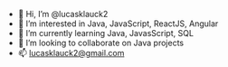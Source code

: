 - 👋 Hi, I’m @lucasklauck2
- 👀 I’m interested in Java, JavaScript, ReactJS, Angular
- 🌱 I’m currently learning Java, JavasScript, SQL
- 💞️ I’m looking to collaborate on Java projects
- 📫 lucasklauck2@gmail.com


